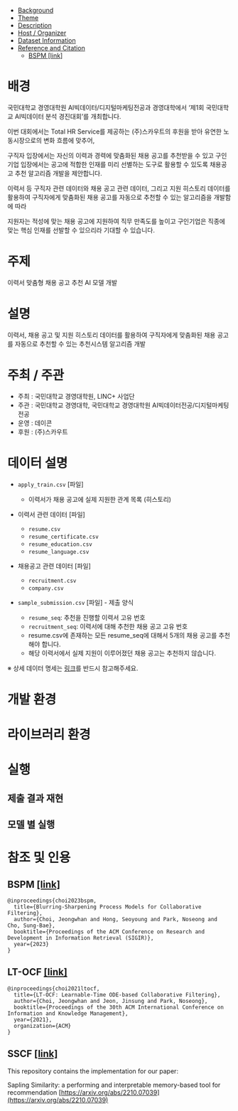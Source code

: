 - [Background](#background)
- [Theme](#theme)
- [Description](#description)
- [Host / Organizer](#host--organizer)
- [Dataset Information](#dataset-information)
- [Reference and Citation](#reference-and-citation)
  - [BSPM \[link\]](#bspm-link)

# 배경
국민대학교 경영대학원 AI빅데이터/디지털마케팅전공과 경영대학에서 ‘제1회 국민대학교 AI빅데이터 분석 경진대회’를 개최합니다.

이번 대회에서는 Total HR Service를 제공하는 (주)스카우트의 후원을 받아 유연한 노동시장으로의 변화 흐름에 맞추어,

구직자 입장에서는 자신의 이력과 경력에 맞춤화된 채용 공고를 추천받을 수 있고 구인기업 입장에서는 공고에 적합한 인재를 미리 선별하는 도구로 활용할 수 있도록 채용공고 추천 알고리즘 개발을 제안합니다.

이력서 등 구직자 관련 데이터와 채용 공고 관련 데이터, 그리고 지원 히스토리 데이터를 활용하여 구직자에게 맞춤화된 채용 공고를 자동으로 추천할 수 있는 알고리즘을 개발함에 따라

지원자는 적성에 맞는 채용 공고에 지원하여 직무 만족도를 높이고 구인기업은 직종에 맞는 핵심 인재를 선발할 수 있으리라 기대할 수 있습니다.

# 주제
이력서 맞춤형 채용 공고 추천 AI 모델 개발

# 설명
이력서, 채용 공고 및 지원 히스토리 데이터를 활용하여 구직자에게 맞춤화된 채용 공고를 자동으로 추천할 수 있는 추천시스템 알고리즘 개발

# 주최 / 주관
* 주최 : 국민대학교 경영대학원, LINC+ 사업단
* 주관 : 국민대학교 경영대학, 국민대학교 경영대학원 AI빅데이터전공/디지털마케팅전공
* 운영 : 데이콘
* 후원 : (주)스카우트

# 데이터 설명

- `apply_train.csv` [파일]
  - 이력서가 채용 공고에 실제 지원한 관계 목록 (히스토리)
  
- 이력서 관련 데이터 [파일]
  - `resume.csv`
  - `resume_certificate.csv`
  - `resume_education.csv`
  - `resume_language.csv`

- 채용공고 관련 데이터 [파일]
  - `recruitment.csv`
  - `company.csv`

- `sample_submission.csv` [파일] -  제출 양식
  - `resume_seq`: 추천을 진행할 이력서 고유 번호
  - `recruitment_seq`: 이력서에 대해 추천한 채용 공고 고유 번호
  - resume.csv에 존재하는 모든 resume_seq에 대해서 5개의 채용 공고를 추천해야 합니다.
  - 해당 이력서에서 실제 지원이 이루어졌던 채용 공고는 추천하지 않습니다.

※ 상세 데이터 명세는 [링크](https://dacon.io/competitions/official/236170/talkboard/409868?page=1&dtype=recent)를 반드시 참고해주세요.

# 개발 환경

# 라이브러리 환경

# 실행
## 제출 결과 재현

## 모델 별 실행

# 참조 및 인용
## BSPM [[link]](https://github.com/jeongwhanchoi/BSPM)
```
@inproceedings{choi2023bspm,
  title={Blurring-Sharpening Process Models for Collaborative Filtering},
  author={Choi, Jeongwhan and Hong, Seoyoung and Park, Noseong and Cho, Sung-Bae},
  booktitle={Proceedings of the ACM Conference on Research and Development in Information Retrieval (SIGIR)},
  year={2023}
}
```
## LT-OCF [[link]](https://github.com/jeongwhanchoi/LT-OCF/tree/main)
```
@inproceedings{choi2021ltocf,
  title={LT-OCF: Learnable-Time ODE-based Collaborative Filtering},
  author={Choi, Jeongwhan and Jeon, Jinsung and Park, Noseong},
  booktitle={Proceedings of the 30th ACM International Conference on Information and Knowledge Management},
  year={2021},
  organization={ACM}
}
```
## SSCF [[link]](https://github.com/giamba95/SaplingSimilarity/tree/main)
This repository contains the implementation for our paper:

Sapling Similarity: a performing and interpretable memory-based tool for recommendation [https://arxiv.org/abs/2210.07039](https://arxiv.org/abs/2210.07039)
